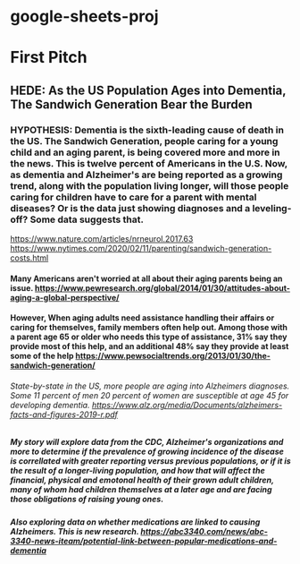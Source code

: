 # google-sheets-proj

# First Pitch

## HEDE: As the US Population Ages into Dementia, The Sandwich Generation Bear the Burden

### HYPOTHESIS: Dementia is the sixth-leading cause of death in the US. The Sandwich Generation, people caring for a young child and an aging parent, is being covered more and more in the news. This is twelve percent of Americans in the U.S. Now, as dementia and Alzheimer's are being reported as a growing trend, along with the population living longer, will those people caring for children have to care for a parent with mental diseases? Or is the data just showing diagnoses and a leveling-off? Some data suggests that.

https://www.nature.com/articles/nrneurol.2017.63
https://www.nytimes.com/2020/02/11/parenting/sandwich-generation-costs.html

#### Many Americans aren't worried at all about their aging parents being an issue. https://www.pewresearch.org/global/2014/01/30/attitudes-about-aging-a-global-perspective/

#### However, When aging adults need assistance handling their affairs or caring for themselves, family members often help out. Among those with a parent age 65 or older who needs this type of assistance, 31% say they provide most of this help, and an additional 48% say they provide at least some of the help https://www.pewsocialtrends.org/2013/01/30/the-sandwich-generation/

###### State-by-state in the US, more people are aging into Alzheimers diagnoses. Some 11 percent of men 20 percent of women are susceptible at age 45 for developing dementia. https://www.alz.org/media/Documents/alzheimers-facts-and-figures-2019-r.pdf

##### My story will explore data from the CDC, Alzheimer's organizations and more to determine if the prevalence of growing incidence of the disease is correllated with greater reporting versus previous populations, or if it is the result of a longer-living population, and how that will affect the financial, physical and emotonal health of their grown adult children, many of whom had children themselves at a later age and are facing those obligations of raising young ones.

##### Also exploring data on whether medications are linked to causing Alzheimers. This is new research. https://abc3340.com/news/abc-3340-news-iteam/potential-link-between-popular-medications-and-dementia
